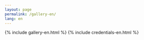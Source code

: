 ```yaml
---
layout: page
permalink: /gallery-en/
lang: en
---
```


{% include gallery-en.html %}
{% include credentials-en.html %}